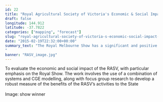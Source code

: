 ```yaml
---
id: 22
title: "Royal Agricultural Society of Victoria's Economic & Social Impact Assessment"
draft: false
longitude: 144.912
latitude: -37.7822
categories: ["mapping", "forecast"]
slug: "royal-agricultural-society-of-victoria-s-economic-social-impact-assessment"
date: "2015-02-19T22:32:00+00:00"
summary_text: "The Royal Melbourne Show has a significant and positive effect on GSP
"
banner: "RASV_image.jpg"
---
```


<div>To evaluate the economic and social impact of the RASV, with particular emphasis on the Royal Show. The work involves the use of a combination of systems and CGE modelling, along with focus group research to develop a robust measure of the benefits of the RASV’s activities to the State<br><br><span class="wysiwyg-color-silver">Image: show winner</span></div><div><br></div>
